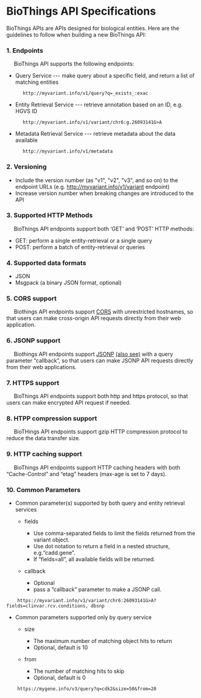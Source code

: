 # BioThings API Specifications 
BioThings APIs are APIs designed for biological entities. Here are the guidelines to follow when building a new BioThings API:

### 1. Endpoints
&nbsp;&nbsp;&nbsp;&nbsp;&nbsp;BioThings API supports the following endpoints:
  - Query Service --- make query about a specific field, and return a list of matching entities
```
      http://myvariant.info/v1/query?q=_exists_:exac
```
  - Entity Retrieval Service --- retrieve annotation based on an ID, e.g. HGVS ID
```
      http://myvariant.info/v1/variant/chr6:g.26093141G>A
```
  - Metadata Retrieval Service --- retrieve metadata about the data available
```
      http://myvariant.info/v1/metadata
```
### 2. Versioning
  - Include the version number (as "v1", "v2", "v3", and so on) to the endpoint URLs (e.g. http://myvariant.info/v1/variant endpoint)
  - Increase version number when breaking changes are introduced to the API
  
### 3. Supported HTTP Methods
&nbsp;&nbsp;&nbsp;&nbsp;&nbsp;BioThings API endpoints support both ‘GET’ and ‘POST’ HTTP methods:
  - GET: perform a single entity-retrieval or a single query
  - POST: perform a batch of entity-retrieval or queries
  
### 4. Supported data formats
  - JSON
  - Msgpack  (a binary JSON format, optional)
  
### 5. CORS support
&nbsp;&nbsp;&nbsp;&nbsp;&nbsp;Biothings API endpoints support [CORS](https://developer.mozilla.org/en-US/docs/Web/HTTP/Access_control_CORS) with unrestricted hostnames, so that users can make cross-origin API requests directly from their web application.

### 6. JSONP support
&nbsp;&nbsp;&nbsp;&nbsp;&nbsp;Biothings API endpoints support [JSONP](https://remysharp.com/2007/10/08/what-is-jsonp) [(also see)](https://en.wikipedia.org/wiki/JSONP#JSONP) with a query parameter “callback”, so that users can make JSONP API requests directly from their web applications.

### 7. HTTPS support
&nbsp;&nbsp;&nbsp;&nbsp;&nbsp;BioThings API endpoints support both http and https protocol, so that users can make encrypted API request if needed.

### 8. HTPP compression support
&nbsp;&nbsp;&nbsp;&nbsp;&nbsp;BioTHings API endpoints support gzip HTTP compression protocol to reduce the data transfer size.

### 9. HTTP caching support
&nbsp;&nbsp;&nbsp;&nbsp;&nbsp;BioThings API endpoints support HTTP caching headers with both “Cache-Control” and “etag” headers (max-age is set to 7 days).

### 10. Common Parameters

 * Common parameter(s) supported by both query and entity retrieval services

    * fields
       * Use comma-separated fields to limit the fields returned from the variant object.
       * Use dot notation to return a field in a nested structure, e.g.“cadd.gene”.
       * If “fields=all”, all available fields will be returned.
       
    * callback
       * Optional
       * pass a “callback” parameter to make a JSONP call.
```
    https://myvariant.info/v1/variant/chr6:26093141G>A?fields=clinvar.rcv.conditions, dbsnp
```


 * Common parameters supported only by query service

    * size
       * The maximum number of matching object hits to return
       * Optional, default is 10

    * from
       * The number of matching hits to skip
       * Optional, default is 0
  
```
    https://mygene.info/v3/query?q=cdk2&size=50&from=20
```
